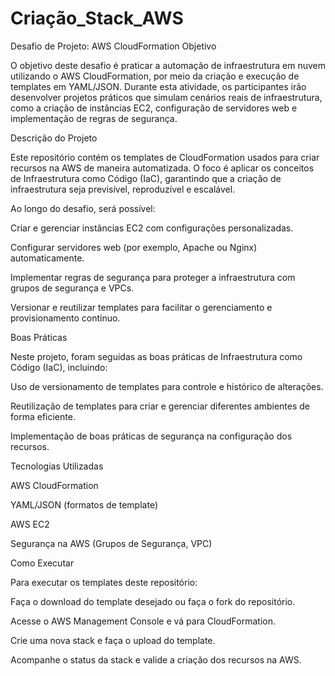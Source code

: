 # Criação_Stack_AWS

Desafio de Projeto: AWS CloudFormation
Objetivo

O objetivo deste desafio é praticar a automação de infraestrutura em nuvem utilizando o AWS CloudFormation, por meio da criação e execução de templates em YAML/JSON. Durante esta atividade, os participantes irão desenvolver projetos práticos que simulam cenários reais de infraestrutura, como a criação de instâncias EC2, configuração de servidores web e implementação de regras de segurança.

Descrição do Projeto

Este repositório contém os templates de CloudFormation usados para criar recursos na AWS de maneira automatizada. O foco é aplicar os conceitos de Infraestrutura como Código (IaC), garantindo que a criação de infraestrutura seja previsível, reproduzível e escalável.

Ao longo do desafio, será possível:

Criar e gerenciar instâncias EC2 com configurações personalizadas.

Configurar servidores web (por exemplo, Apache ou Nginx) automaticamente.

Implementar regras de segurança para proteger a infraestrutura com grupos de segurança e VPCs.

Versionar e reutilizar templates para facilitar o gerenciamento e provisionamento contínuo.

Boas Práticas

Neste projeto, foram seguidas as boas práticas de Infraestrutura como Código (IaC), incluindo:

Uso de versionamento de templates para controle e histórico de alterações.

Reutilização de templates para criar e gerenciar diferentes ambientes de forma eficiente.

Implementação de boas práticas de segurança na configuração dos recursos.

Tecnologias Utilizadas

AWS CloudFormation

YAML/JSON (formatos de template)

AWS EC2

Segurança na AWS (Grupos de Segurança, VPC)

Como Executar

Para executar os templates deste repositório:

Faça o download do template desejado ou faça o fork do repositório.

Acesse o AWS Management Console e vá para CloudFormation.

Crie uma nova stack e faça o upload do template.

Acompanhe o status da stack e valide a criação dos recursos na AWS.
